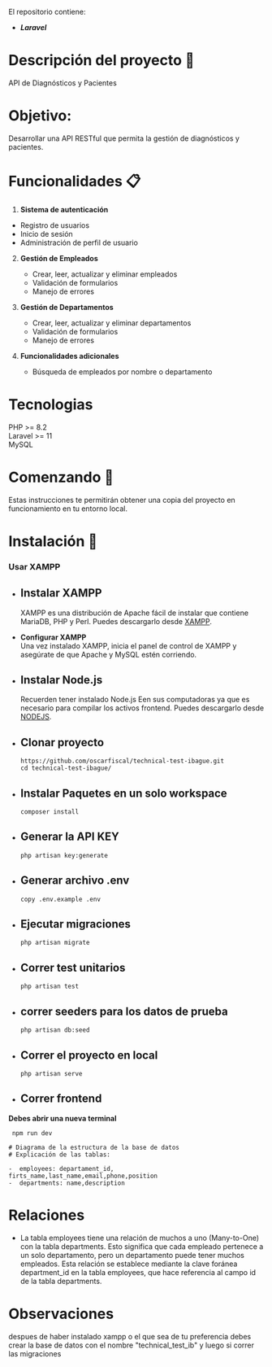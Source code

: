 El repositorio contiene:

-   **_Laravel_** 

# Descripción del proyecto 🚀

API de Diagnósticos y Pacientes
# Objetivo:
Desarrollar una API RESTful que permita la gestión de diagnósticos y pacientes.

# Funcionalidades 📋
   1. **Sistema de autenticación**
   - Registro de usuarios
   - Inicio de sesión
   - Administración de perfil de usuario

2. **Gestión de Empleados**
   - Crear, leer, actualizar y eliminar empleados
   - Validación de formularios
   - Manejo de errores

3. **Gestión de Departamentos**
   - Crear, leer, actualizar y eliminar departamentos
   - Validación de formularios
   - Manejo de errores

4. **Funcionalidades adicionales**
   - Búsqueda de empleados por nombre o departamento

# Tecnologias

PHP >= 8.2 <br>
Laravel >= 11 <br>
MySQL

# Comenzando 🚀

Estas instrucciones te permitirán obtener una copia del proyecto en funcionamiento en tu entorno local.


# Instalación 🔧

### Usar XAMPP

-  ## Instalar XAMPP 
   XAMPP es una distribución de Apache fácil de instalar que contiene MariaDB, PHP y Perl. Puedes descargarlo desde [XAMPP](https://www.apachefriends.org/es/index.html).

- **Configurar XAMPP**  
   Una vez instalado XAMPP, inicia el panel de control de XAMPP y asegúrate de que Apache y MySQL estén corriendo.
-  ## Instalar Node.js  
   Recuerden tener instalado Node.js Een sus computadoras ya que es necesario para compilar los activos frontend. Puedes descargarlo desde [NODEJS](https://nodejs.org/en/download/prebuilt-installer).
-   ## Clonar proyecto

    ```shell
    https://github.com/oscarfiscal/technical-test-ibague.git
    cd technical-test-ibague/
    ```

-   ## Instalar Paquetes en un solo workspace
    ```shell
    composer install
    ```
-   ## Generar la API KEY
    ```shell
    php artisan key:generate
    ```

-   ## Generar archivo .env

    ```shell
    copy .env.example .env
    ```

-   ## Ejecutar migraciones

    ```shell
    php artisan migrate
    ```

-   ## Correr test unitarios

      ```shell
      php artisan test
      ```
-   ## correr seeders para los datos de prueba

      ```shell
      php artisan db:seed     
      ```

-   ## Correr el proyecto en local

    ```shell
    php artisan serve
    ```
 -   ## Correr frontend
   **Debes abrir una nueva terminal**

   ```shell
    npm run dev
   ```

    # Diagrama de la estructura de la base de datos
    # Explicación de las tablas:
    
    -  employees: departament_id, firts_name,last_name,email,phone,position
    -  departments: name,description
   # Relaciones
   - La tabla employees tiene una relación de muchos a uno (Many-to-One) con la tabla departments. Esto significa que cada empleado pertenece a un solo departamento, pero un departamento puede tener muchos empleados. Esta relación se establece mediante la clave foránea department_id en la tabla employees, que hace referencia al campo id de la tabla departments.

   # Observaciones

   despues de haber instalado xampp o el que sea de tu preferencia debes crear la base de datos con el nombre "technical_test_ib" y luego si correr las migraciones
